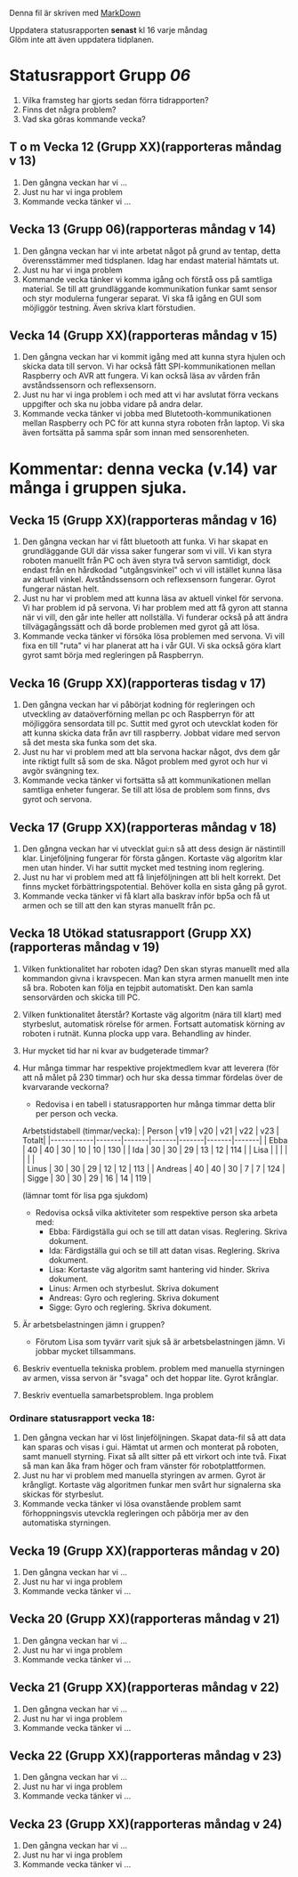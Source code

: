 Denna fil är skriven med [MarkDown](https://www.markdownguide.org/basic-syntax/)

Uppdatera statusrapporten **senast** kl 16 varje måndag  
Glöm inte att även uppdatera tidplanen.

# Statusrapport Grupp *06*

1. Vilka framsteg har gjorts sedan förra tidrapporten?
2. Finns det några problem?
3. Vad ska göras kommande vecka?

## T o m Vecka 12 (Grupp XX)(rapporteras måndag v 13)
1. Den gångna veckan har vi ...
2. Just nu har vi inga problem
3. Kommande vecka tänker vi ...

## Vecka 13 (Grupp 06)(rapporteras måndag v 14)
1. Den gångna veckan har vi inte arbetat något på grund av tentap, detta överensstämmer med tidsplanen. Idag har endast material hämtats ut. 
2. Just nu har vi inga problem
3. Kommande vecka tänker vi komma igång och förstå oss på samtliga material. Se till att grundläggande kommunikation funkar samt sensor och styr modulerna fungerar separat. Vi ska få igång en GUI som möjliggör testning. Även skriva klart förstudien. 

## Vecka 14 (Grupp XX)(rapporteras måndag v 15)
1. Den gångna veckan har vi kommit igång med att kunna styra hjulen och skicka data till servon. Vi har också fått SPI-kommunikationen mellan Raspberry och AVR att fungera. Vi kan också läsa av vården från avståndssensorn och reflexsensorn.
2. Just nu har vi inga problem i och med att vi har avslutat förra veckans uppgifter och ska nu jobba vidare på andra delar.
3. Kommande vecka tänker vi jobba med Blutetooth-kommunikationen mellan Raspberry och PC för att kunna styra roboten från laptop. Vi ska även fortsätta på samma spår som innan med sensorenheten. 
# Kommentar: denna vecka (v.14) var många i gruppen sjuka.

## Vecka 15 (Grupp XX)(rapporteras måndag v 16)
1. Den gångna veckan har vi fått bluetooth att funka. Vi har skapat en grundläggande GUI där vissa saker fungerar som vi vill. Vi kan styra roboten manuellt från PC och även styra två servon samtidigt, dock endast från en hårdkodad "utgångsvinkel" och vi vill istället kunna läsa av aktuell vinkel. Avståndssensorn och reflexsensorn fungerar. Gyrot fungerar nästan helt.
2. Just nu har vi problem med att kunna läsa av aktuell vinkel för servona. Vi har problem id på servona. Vi har problem med att få gyron att stanna när vi vill, den går inte heller att nollställa. Vi funderar också på att ändra tillvägagångssätt och då borde problemen med gyrot gå att lösa.
3. Kommande vecka tänker vi försöka lösa problemen med servona. Vi vill fixa en till "ruta" vi har planerat att ha i vår GUI. Vi ska också göra klart gyrot samt börja med regleringen på Raspberryn. 

## Vecka 16 (Grupp XX)(rapporteras tisdag v 17)
1. Den gångna veckan har vi påbörjat kodning för regleringen och utveckling av dataöverförning mellan pc och Raspberryn för att möjliggöra sensordata till pc. Suttit med gyrot och utevcklat koden för att kunna skicka data från avr till raspberry. Jobbat vidare med servon så det mesta ska funka som det ska.
2. Just nu har vi problem med att bla servona hackar något, dvs dem går inte riktigt fullt så som de ska. Något problem med gyrot och hur vi avgör svängning tex. 
3. Kommande vecka tänker vi fortsätta så att kommunikationen mellan samtliga enheter fungerar. Se till att lösa de problem som finns, dvs gyrot och servona. 

## Vecka 17 (Grupp XX)(rapporteras måndag v 18)
1. Den gångna veckan har vi utvecklat gui:n så att dess design är nästintill klar. Linjeföljning fungerar för första gången. Kortaste väg algoritm klar men utan hinder. Vi har suttit mycket med testning inom reglering.
2. Just nu har vi problem med att få linjeföljningen att bli helt korrekt. Det finns mycket förbättringspotential. Behöver kolla en sista gång på gyrot. 
3. Kommande vecka tänker vi få klart alla baskrav inför bp5a och få ut armen och se till att den kan styras manuellt från pc.

## Vecka 18 Utökad statusrapport (Grupp XX)(rapporteras måndag v 19)

1. Vilken funktionalitet har roboten idag?
Den skan styras manuellt med alla kommandon givna i kravspecen. Man kan styra armen manuellt men inte så bra. Roboten kan följa en tejpbit automatiskt. Den kan samla sensorvärden och skicka till PC. 
2. Vilken funktionalitet återstår?
Kortaste väg algoritm (nära till klart) med styrbeslut, automatisk rörelse för armen. Fortsatt automatisk körning av roboten i rutnät. Kunna plocka upp vara. Behandling av hinder. 
3. Hur mycket tid har ni kvar av budgeterade timmar?

4. Hur många timmar har respektive projektmedlem kvar att leverera (för att nå målet på 230 timmar) och hur ska dessa timmar fördelas över de kvarvarande veckorna? 
    - Redovisa i en tabell i statusrapporten hur många timmar detta blir per person och vecka. 
    
    Arbetstidstabell (timmar/vecka): 
    | Person     | v19   | v20   | v21   | v22   | v23   | Totalt| 
    |------------|-------|-------|-------|-------|-------|-------|
    | Ebba       | 40    | 40    | 30    | 10    | 10    | 130   |
    | Ida        | 30    | 30    | 29    | 13    | 12    | 114   |
    | Lisa       |       |       |       |       |       |       |   
    | Linus      | 30    | 30    | 29    | 12    | 12    | 113   |
    | Andreas    | 40    | 40    | 30    | 7     | 7     | 124   |
    | Sigge      | 30    | 30    | 29    | 16    | 14    | 119   |

    (lämnar tomt för lisa pga sjukdom)
    
    - Redovisa också vilka aktiviteter som respektive person ska arbeta med:
        - Ebba: Färdigställa gui och se till att datan visas. Reglering. Skriva dokument. 
        - Ida:  Färdigställa gui och se till att datan visas. Reglering. Skriva dokument.
        - Lisa: Kortaste väg algoritm samt hantering vid hinder. Skriva dokument.
        - Linus: Armen och styrbeslut. Skriva dokument 
        - Andreas: Gyro och reglering. Skriva dokument
        - Sigge: Gyro och reglering. Skriva dokument. 

5.  Är arbetsbelastningen jämn i gruppen? 
    - Förutom Lisa som tyvärr varit sjuk så är arbetsbelastningen jämn. Vi jobbar mycket tillsammans. 

6. Beskriv eventuella tekniska problem.
problem med manuella styrningen av armen, vissa servon är "svaga" och det hoppar lite. Gyrot krånglar. 
7. Beskriv eventuella samarbetsproblem.
Inga problem

### Ordinare statusrapport vecka 18:
1. Den gångna veckan har vi löst linjeföljningen. Skapat data-fil så att data kan sparas och visas i gui. Hämtat ut armen och monterat på roboten, samt manuell styrning. Fixat så allt sitter på ett virkort och inte två. Fixat så man kan åka fram höger och fram vänster för robotplattformen. 
2. Just nu har vi problem med manuella styringen av armen. Gyrot är krångligt. Kortaste väg algoritmen funkar men svårt hur signalerna ska skickas för styrbeslut. 
3. Kommande vecka tänker vi lösa ovanstående problem samt förhoppningsvis utevckla regleringen och påbörja mer av den automatiska styrningen. 

## Vecka 19 (Grupp XX)(rapporteras måndag v 20)
1. Den gångna veckan har vi ...
2. Just nu har vi inga problem
3. Kommande vecka tänker vi ...

## Vecka 20 (Grupp XX)(rapporteras måndag v 21)
1. Den gångna veckan har vi ...
2. Just nu har vi inga problem
3. Kommande vecka tänker vi ...

## Vecka 21 (Grupp XX)(rapporteras måndag v 22)
1. Den gångna veckan har vi ...
2. Just nu har vi inga problem
3. Kommande vecka tänker vi ...

## Vecka 22 (Grupp XX)(rapporteras måndag v 23)
1. Den gångna veckan har vi ...
2. Just nu har vi inga problem
3. Kommande vecka tänker vi ...

## Vecka 23 (Grupp XX)(rapporteras måndag v 24)
1. Den gångna veckan har vi ...
2. Just nu har vi inga problem
3. Kommande vecka tänker vi ...
